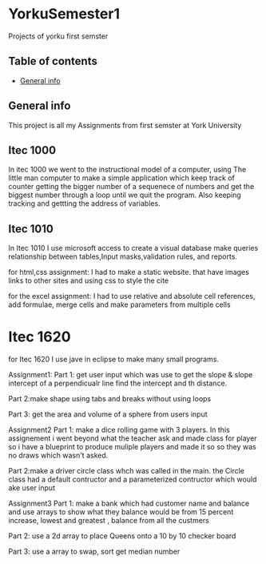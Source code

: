 # YorkuSemester1
Projects of yorku first semster
## Table of contents
* [General info](#general-info)


## General info
This project is all my Assignments from first semster at York University
	
## Itec 1000
In itec 1000 we went to the instructional model of a computer, using The little man computer to make a simple application 
which keep track of counter getting the bigger number of a sequenece of numbers and get the biggest number through a loop
until we quit the program. Also  keeping tracking and gettting the address of variables.

## Itec 1010
In Itec 1010 I use microsoft access to create a visual database make queries relationship between tables,Input masks,validation rules,
and reports.

for html,css assignment: I had to make a static website. that have images links to other sites and using css to style the cite

for the excel assignment: I had to use relative and absolute cell references, add formulae, merge cells and make parameters from multiple cells

# Itec 1620
for Itec 1620 I use jave in eclipse to make many small programs.

Assignment1:
  Part 1: get user input which was use to  get the slope & slope intercept of a perpendicualr line
  find the intercept and th distance.
  
  Part 2:make shape using tabs and breaks without using loops
  
  Part 3: get the area and volume of a sphere from users input  

Assignment2
  Part 1: make a dice rolling game with 3 players. In this assignement i went beyond what the teacher ask and made class for player so i have a blueprint
  to produce muliple players and made it so so they was no draws which wasn't asked.
  
  Part 2:make a driver circle class whch was called in the main. the Circle class had a default contructor and a parameterized contructor which would ake user input

Assignment3
  Part 1: make a bank which had customer name and balance and use arrays to show what they balance would be from 15 percent increase,
  lowest and greatest , balance from all the custmers
  
  Part 2: use a 2d array to place Queens onto a 10 by 10 checker board
  
  Part 3: use a array  to swap, sort get median number
